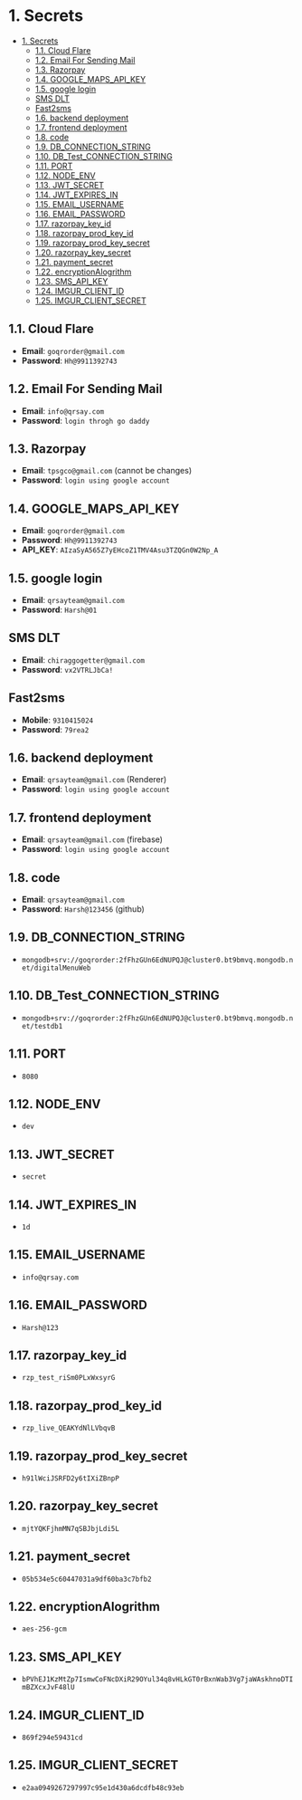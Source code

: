 # 1. Secrets

- [1. Secrets](#1-secrets)
  - [1.1. Cloud Flare](#11-cloud-flare)
  - [1.2. Email For Sending Mail](#12-email-for-sending-mail)
  - [1.3. Razorpay](#13-razorpay)
  - [1.4. GOOGLE\_MAPS\_API\_KEY](#14-google_maps_api_key)
  - [1.5. google login](#15-google-login)
  - [SMS DLT](#sms-dlt)
  - [Fast2sms](#fast2sms)
  - [1.6. backend deployment](#16-backend-deployment)
  - [1.7. frontend deployment](#17-frontend-deployment)
  - [1.8. code](#18-code)
  - [1.9. DB\_CONNECTION\_STRING](#19-db_connection_string)
  - [1.10. DB\_Test\_CONNECTION\_STRING](#110-db_test_connection_string)
  - [1.11. PORT](#111-port)
  - [1.12. NODE\_ENV](#112-node_env)
  - [1.13. JWT\_SECRET](#113-jwt_secret)
  - [1.14. JWT\_EXPIRES\_IN](#114-jwt_expires_in)
  - [1.15. EMAIL\_USERNAME](#115-email_username)
  - [1.16. EMAIL\_PASSWORD](#116-email_password)
  - [1.17. razorpay\_key\_id](#117-razorpay_key_id)
  - [1.18. razorpay\_prod\_key\_id](#118-razorpay_prod_key_id)
  - [1.19. razorpay\_prod\_key\_secret](#119-razorpay_prod_key_secret)
  - [1.20. razorpay\_key\_secret](#120-razorpay_key_secret)
  - [1.21. payment\_secret](#121-payment_secret)
  - [1.22. encryptionAlogrithm](#122-encryptionalogrithm)
  - [1.23. SMS\_API\_KEY](#123-sms_api_key)
  - [1.24. IMGUR\_CLIENT\_ID](#124-imgur_client_id)
  - [1.25. IMGUR\_CLIENT\_SECRET](#125-imgur_client_secret)

## 1.1. Cloud Flare

- **Email**: `goqrorder@gmail.com`
- **Password**: `Hh@9911392743`

## 1.2. Email For Sending Mail

- **Email**: `info@qrsay.com`
- **Password**: `login throgh go daddy`

## 1.3. Razorpay

- **Email**: `tpsgco@gmail.com` (cannot be changes)
- **Password**: `login using google account`

## 1.4. GOOGLE_MAPS_API_KEY

- **Email**: `goqrorder@gmail.com`
- **Password**: `Hh@9911392743`
- **API_KEY**: `AIzaSyA565Z7yEHcoZ1TMV4Asu3TZQGn0W2Np_A`

## 1.5. google login

- **Email**: `qrsayteam@gmail.com`
- **Password**: `Harsh@01`

## SMS DLT

- **Email**: `chiraggogetter@gmail.com`
- **Password**: `vx2VTRLJbCa!`

## Fast2sms

- **Mobile**: `9310415024`
- **Password**: `79rea2`

## 1.6. backend deployment

- **Email**: `qrsayteam@gmail.com` (Renderer)
- **Password**: `login using google account`

## 1.7. frontend deployment

- **Email**: `qrsayteam@gmail.com` (firebase)
- **Password**: `login using google account`

## 1.8. code

- **Email**: `qrsayteam@gmail.com`
- **Password**: `Harsh@123456` (github)

## 1.9. DB_CONNECTION_STRING

- `mongodb+srv://goqrorder:2fFhzGUn6EdNUPQJ@cluster0.bt9bmvq.mongodb.net/digitalMenuWeb`

## 1.10. DB_Test_CONNECTION_STRING

- `mongodb+srv://goqrorder:2fFhzGUn6EdNUPQJ@cluster0.bt9bmvq.mongodb.net/testdb1`

## 1.11. PORT

- `8080`

## 1.12. NODE_ENV

- `dev`

## 1.13. JWT_SECRET

- `secret`

## 1.14. JWT_EXPIRES_IN

- `1d`

## 1.15. EMAIL_USERNAME

- `info@qrsay.com`

## 1.16. EMAIL_PASSWORD

- `Harsh@123`

## 1.17. razorpay_key_id

- `rzp_test_riSm0PLxWxsyrG`

## 1.18. razorpay_prod_key_id

- `rzp_live_QEAKYdNlLVbqvB`

## 1.19. razorpay_prod_key_secret

- `h91lWciJSRFD2y6tIXiZBnpP`

## 1.20. razorpay_key_secret

- `mjtYQKFjhmMN7qSBJbjLdi5L`

## 1.21. payment_secret

- `05b534e5c60447031a9df60ba3c7bfb2`

## 1.22. encryptionAlogrithm

- `aes-256-gcm`

## 1.23. SMS_API_KEY

- `bPVhEJ1KzMtZp7IsmwCoFNcDXiR29OYul34q8vHLkGT0rBxnWab3Vg7jaWAskhnoDTImBZXcxJvF48lU`

## 1.24. IMGUR_CLIENT_ID

- `869f294e59431cd`

## 1.25. IMGUR_CLIENT_SECRET

- `e2aa0949267297997c95e1d430a6dcdfb48c93eb`
